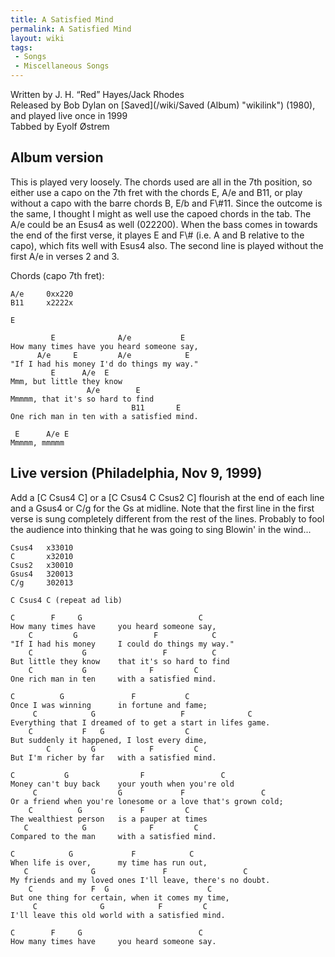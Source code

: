```yaml
---
title: A Satisfied Mind
permalink: A Satisfied Mind
layout: wiki
tags:
 - Songs
 - Miscellaneous Songs
---
```


Written by J. H. “Red” Hayes/Jack Rhodes  
Released by Bob Dylan on [Saved](/wiki/Saved (Album) "wikilink") (1980), and
played live once in 1999  
Tabbed by Eyolf Østrem

<h2 class="songversion">
Album version

</h2>
This is played very loosely. The chords used are all in the 7th
position, so either use a capo on the 7th fret with the chords E, A/e
and B11, or play without a capo with the barre chords B, E/b and F\#11.
Since the outcome is the same, I thought I might as well use the capoed
chords in the tab.  
The A/e could be an Esus4 as well (022200). When the bass comes in
towards the end of the first verse, it playes E and F\# (i.e. A and B
relative to the capo), which fits well with Esus4 also.  
The second line is played without the first A/e in verses 2 and 3.

Chords (capo 7th fret):

    A/e     0xx220
    B11     x2222x

    E

             E              A/e           E
    How many times have you heard someone say,
          A/e     E         A/e            E
    "If I had his money I'd do things my way."
             E      A/e  E
    Mmm, but little they know
                     A/e        E
    Mmmmm, that it's so hard to find
                               B11       E
    One rich man in ten with a satisfied mind.

     E      A/e E
    Mmmmm, mmmmm

<h2 class="songversion">
Live version (Philadelphia, Nov 9, 1999)

</h2>
Add a [C Csus4 C] or a [C Csus4 C Csus2 C] flourish at the end of each
line and a Gsus4 or C/g for the Gs at midline.  
Note that the first line in the first verse is sung completely different
from the rest of the lines. Probably to fool the audience into thinking
that he was going to sing Blowin' in the wind...

    Csus4   x33010
    C       x32010
    Csus2   x30010
    Gsus4   320013
    C/g     302013

    C Csus4 C (repeat ad lib)

    C        F     G                          C
    How many times have     you heard someone say,
        C         G                 F            C
    "If I had his money     I could do things my way."
        C           G                 F          C
    But little they know    that it's so hard to find
        C           G              F         C
    One rich man in ten     with a satisfied mind.

    C          G               F           C
    Once I was winning      in fortune and fame;
         C            G                   F              C
    Everything that I dreamed of to get a start in lifes game.
        C           F   G                  C
    But suddenly it happened, I lost every dime,
            C         G            F         C
    But I'm richer by far   with a satisfied mind.

    C           G                F                 C
    Money can't buy back    your youth when you're old
         C                  G             F                 C
    Or a friend when you're lonesome or a love that's grown cold;
        C          G             F         C
    The wealthiest person   is a pauper at times
       C            G              F         C
    Compared to the man     with a satisfied mind.

    C            G             F            C
    When life is over,      my time has run out,
       C              G               F                 C
    My friends and my loved ones I'll leave, there's no doubt.
        C             F  G                      C
    But one thing for certain, when it comes my time,
         C              G            F         C
    I'll leave this old world with a satisfied mind.

    C        F     G                          C
    How many times have     you heard someone say.
